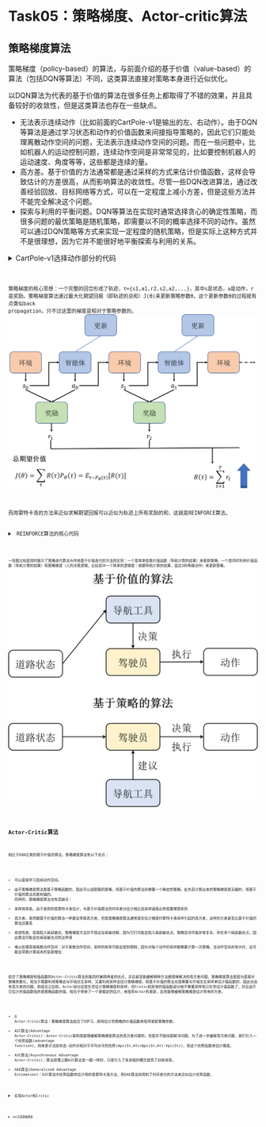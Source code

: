 # Task05：策略梯度、Actor-critic算法

## 策略梯度算法
策略梯度（policy-based）的算法，与前面介绍的基于价值（value-based）的算法（包括DQN等算法）不同，这类算法直接对策略本身进行近似优化。

以DQN算法为代表的基于价值的算法在很多任务上都取得了不错的效果，并且具备较好的收敛性，但是这类算法也存在一些缺点。
- 无法表示连续动作（比如前面的CartPole-v1是输出的左、右动作）。由于DQN等算法是通过学习状态和动作的价值函数来间接指导策略的，因此它们只能处理离散动作空间的问题，无法表示连续动作空间的问题。而在一些问题中，比如机器人的运动控制问题，连续动作空间是非常常见的，比如要控制机器人的运动速度、角度等等，这些都是连续的量。
- 高方差。基于价值的方法通常都是通过采样的方式来估计价值函数，这样会导致估计的方差很高，从而影响算法的收敛性。尽管一些DQN改进算法，通过改善经验回放、目标网络等方式，可以在一定程度上减小方差，但是这些方法并不能完全解决这个问题。
- 探索与利用的平衡问题。DQN等算法在实现时通常选择贪心的确定性策略，而很多问题的最优策略是随机策略，即需要以不同的概率选择不同的动作。虽然可以通过DQN策略等方式来实现一定程度的随机策略，但是实际上这种方式并不是很理想，因为它并不能很好地平衡探索与利用的关系。
<details>
    <summary> CartPole-v1选择动作部分的代码 </summary>
    <pre><code>
    class Policy:
        ...   
        def sample_action(self, state):
            ''' 采样动作
            '''
            self.sample_count += 1
            # epsilon指数衰减
            self.epsilon = self.epsilon_end + (self.epsilon_start - self.epsilon_end) * \
                math.exp(-1. * self.sample_count / self.epsilon_decay) 
            if random.random() > self.epsilon:
                with torch.no_grad():
                    state = torch.tensor(state, device=self.device, dtype=torch.float32).unsqueeze(dim=0)
                    q_values = self.policy_net(state)
                    action = q_values.max(1)[1].item()  # choose action corresponding to the maximum q value
            else:
                action = random.randrange(self.action_dim)
            return action      
        @torch.no_grad()  # 不计算梯度，该装饰器效果等同于with torch.no_grad()：
        def predict_action(self, state):
            ''' 预测动作
            '''
            state = torch.tensor(state, device=self.device, dtype=torch.float32).unsqueeze(dim=0)
            q_values = self.policy_net(state)
            action = q_values.max(1)[1].item()  # choose action corresponding to the maximum q value
            return action
    <pre><code>
</details>


策略梯度的核心思想：一个完整的回合形成了轨迹，τ={s1,a1,r2,s2,a2,...}，其中s是状态，a是动作，r是奖励。策略梯度算法通过最大化期望回报（即轨迹的总和）J(θ)来更新策略参数θ。这个更新参数θ的过程就有点类似back propagation，只不过这里的梯度是相对于策略参数的。
![J(θ)](../../images/task05_9-1.png)

而用蒙特卡洛的方法来近似求解期望回报可以近似为轨迹上所有奖励的和，这就是REINFORCE算法。
<details>
    <summary> REINFORCE算法的核心代码 </summary>
    <pre><code>
    class PolicyGradient:
        ... 
        def update(self):
            state_pool,action_pool,reward_pool= self.memory.sample()
            state_pool,action_pool,reward_pool = list(state_pool),list(action_pool),list(reward_pool)
            # Discount reward
            running_add = 0
            for i in reversed(range(len(reward_pool))):
                if reward_pool[i] == 0:
                    running_add = 0
                else:
                    running_add = running_add * self.gamma + reward_pool[i]
                    reward_pool[i] = running_add
            # Normalize reward
            reward_mean = np.mean(reward_pool)
            reward_std = np.std(reward_pool)
            for i in range(len(reward_pool)):
                reward_pool[i] = (reward_pool[i] - reward_mean) / reward_std
            # Gradient Desent
            self.optimizer.zero_grad()
            for i in range(len(reward_pool)):
                state = state_pool[i]
                action = Variable(torch.FloatTensor([action_pool[i]]))
                reward = reward_pool[i]
                state = Variable(torch.from_numpy(state).float())
                probs = self.policy_net(state)
                m = Bernoulli(probs)
                loss = -m.log_prob(action) * reward  # Negtive score function x reward
                # print(loss)
                loss.backward()
            self.optimizer.step()
            self.memory.clear()
    <pre><code>
</details>


一张图比较直观的展示了策略迭代算法与传统基于价值迭代的方法的区别：一个是单单依靠价值函数（导航计算的结果）来更新策略，一个是同时利用价值函数（导航计算的结果）和策略梯度（人的决策逻辑，比如其中一个简单的逻辑是：根据导航计算的结果，延迟3秒再做动作）来更新策略。
![策略迭代vs价值迭代](../../images/task05_9-2.png)

## Actor-Critic算法
相比于DQN之类的基于价值的算法，策略梯度算法有以下优点：
- 可以直接学习连续动作空间。
- 由于策略梯度算法是基于策略函数的，因此可以适配随机策略，而基于价值的算法则需要一个确定的策略。此外其计算出来的策略梯度是无偏的，而基于价值的算法则是有偏的。
同样的，策略梯度算法也有其缺点：
- 采样效率低。由于使用的是蒙特卡洛估计，与基于价值算法的时序差分估计相比其采样速度必然是要慢很多的
- 高方差。虽然跟基于价值的算法一样都会导致高方差，但是策略梯度算法通常是在估计梯度时蒙特卡洛采样引起的高方差，这样的方差甚至比基于价值的算法还要高
- 收敛性差。容易陷入局部最优，策略梯度方法并不保证全局最优解，因为它们可能会陷入局部最优点。策略空间可能非常复杂，存在多个局部最优点，因此算法可能会在局部最优点附近停滞
- 难以处理高维离散动作空间：对于离散动作空间，采样的效率可能会受到限制，因为对每个动作的采样都需要计算一次策略。当动作空间非常大时，这可能会导致计算成本的急剧增加

结合了策略梯度和值函数的Actor-Critic算法则能同时兼顾两者的优点，并且甚至能缓解两种方法都很难解决的高方差问题。策略梯度算法是因为直接对策略参数化，相当于既要利用策略去与环境交互采样，又要利用采样去估计策略梯度，而基于价值的算法也是需要与环境交互采样来估计值函数的，因此也会有高方差的问题。而结合之后呢，Actor部分还是负责估计策略梯度和采样，但Critic即原来的值函数部分就不需要采样而只负责估计值函数了，并且由于它估计的值函数指的是策略函数的值，相当于带来了一个更稳定的估计，来指导Actor的更新，反而能够缓解策略梯度估计带来的方差。
- Q Actor-Critic算法：策略梯度算法结合了Q学习，即用估计的策略的价值函数来指导更新策略参数。
- A2C算法(Advantage Actor-Critic)：Actor-Critic架构是能够缓解策略梯度算法的高方差问题的，但是并不能彻底解决问题。为了进一步缓解高方差问题，我们引入一个优势函数(advantage function)，用来表示当前状态-动作对相对于平均水平的优势(Api(St,At)=Qpi(St,At)-Vpi(St))，用这个优势函数来估计梯度。
- A3C算法(Asynchronous Advantage Actor-Critic)：算法原理上跟A2C算法是一模一样的，只是引入了多进程的概念提高了训练效率。
- GAE算法(Generalized Advantage Estimation)：A2C算法中优势函数的估计用的是蒙特卡洛方法，而GAE算法则用到了时序差分的方法来近似估计优势函数。
<details>
    <summary> 实现Actor和Critic </summary>
    <pre><code>
    class ActorCritic(nn.Module):
        def __init__(self, state_dim, action_dim):
            self.fc1 = nn.Linear(state_dim, 256)
            self.fc2 = nn.Linear(256, 256)
            self.action_layer = nn.Linear(256, action_dim)
            self.value_layer = nn.Linear(256, 1)
        def forward(self, x):
            x = F.relu(self.fc1(x))
            x = F.relu(self.fc2(x))
            logits_p = F.softmax(self.action_layer(x), dim=1)
            value = self.value_layer(x)
            return logits_p, value
        <pre><code>
</details>


<details>
    <summary> A2C实现策略更新 </summary>
    <pre><code>
    class Agent:
        def _compute_returns(self, rewards, dones):
            returns = []
            discounted_sum = 0
            for reward, done in zip(reversed(rewards), reversed(dones)):
                if done:
                    discounted_sum = 0
                discounted_sum = reward + (self.gamma * discounted_sum)
                returns.insert(0, discounted_sum)
            # 归一化
            returns = torch.tensor(returns, device=self.device, dtype=torch.float32).unsqueeze(dim=1)
            returns = (returns - returns.mean()) / (returns.std() + 1e-5) # 1e-5 to avoid division by zero
            return returns
        def compute_advantage(self):
            '''计算优势函数
            '''
            logits_p, states, rewards, dones = self.memory.sample()
            returns = self._compute_returns(rewards, dones)
            states = torch.tensor(states, device=self.device, dtype=torch.float32)
            logits_p, values = self.model(states)
            advantages = returns - values
            return advantages
        <pre><code>
</details>
